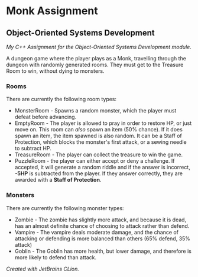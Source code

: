 # Monk Assignment
## Object-Oriented Systems Development
*My C++ Assignment for the Object-Oriented Systems Development module*. 

A dungeon game where the player plays as a Monk, travelling through the dungeon with randomly generated rooms. They must get to the Treasure Room to win, without dying to monsters.

### Rooms

There are currently the following room types:
- MonsterRoom - Spawns a random monster, which the player must defeat before advancing.
- EmptyRoom - The player is allowed to pray in order to restore HP, or just move on. This room can *also* spawn an item (50% chance). If it does spawn an item, the item spawned is also random. It can be a Staff of Protection, which blocks the monster's first attack, or a sewing needle to subtract HP.
- TreasureRoom - The player can collect the treasure to win the game.
- PuzzleRoom - the player can either accept or deny a challenge. If accepted, it will generate a random riddle and if the answer is incorrect, **-5HP** is subtracted from the player. If they answer correctly, they are awarded with a **Staff of Protection**. 

### Monsters

There are currently the following monster types:
- Zombie - The zombie has slightly more attack, and because it is dead, has an almost definite chance of choosing to attack rather than defend.
- Vampire - The vampire deals moderate damage, and the chance of attacking or defending is more balanced than others (65% defend, 35% attack)
- Goblin - The Goblin has more health, but lower damage, and therefore is more likely to defend than attack.

*Created with JetBrains CLion.*
